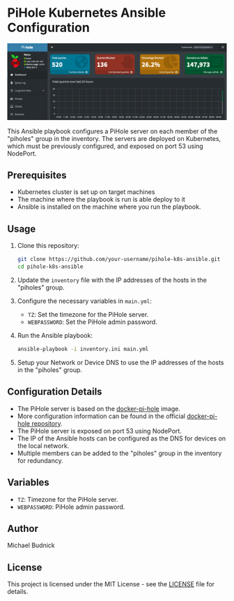 # PiHole Kubernetes Ansible Configuration

![Running PiHole Server UI](screenshot-cropped.png)

This Ansible playbook configures a PiHole server on each member of the "piholes" group in the inventory. The servers are deployed on Kubernetes, which must be previously configured, and exposed on port 53 using NodePort.

## Prerequisites

- Kubernetes cluster is set up on target machines
- The machine where the playbook is run is able deploy to it
- Ansible is installed on the machine where you run the playbook.

## Usage

1. Clone this repository:

   ```bash
   git clone https://github.com/your-username/pihole-k8s-ansible.git
   cd pihole-k8s-ansible
   ```

2. Update the `inventory` file with the IP addresses of the hosts in the "piholes" group.

3. Configure the necessary variables in `main.yml`:

   - `TZ`: Set the timezone for the PiHole server.
   - `WEBPASSWORD`: Set the PiHole admin password.

4. Run the Ansible playbook:

   ```bash
   ansible-playbook -i inventory.ini main.yml
   ```

5. Setup your Network or Device DNS to use the IP addresses of the hosts in the "piholes" group.

## Configuration Details

- The PiHole server is based on the [docker-pi-hole](https://github.com/pi-hole/docker-pi-hole) image.
- More configuration information can be found in the official [docker-pi-hole repository](https://github.com/pi-hole/docker-pi-hole).
- The PiHole server is exposed on port 53 using NodePort.
- The IP of the Ansible hosts can be configured as the DNS for devices on the local network.
- Multiple members can be added to the "piholes" group in the inventory for redundancy.

## Variables

- `TZ`: Timezone for the PiHole server.
- `WEBPASSWORD`: PiHole admin password.

## Author

Michael Budnick

## License

This project is licensed under the MIT License - see the [LICENSE](LICENSE) file for details.
